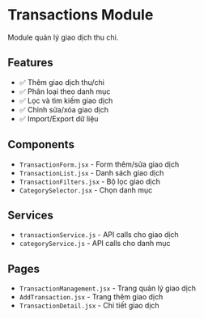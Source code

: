 # Transactions Module

Module quản lý giao dịch thu chi.

## Features

- ✅ Thêm giao dịch thu/chi
- ✅ Phân loại theo danh mục
- ✅ Lọc và tìm kiếm giao dịch
- ✅ Chỉnh sửa/xóa giao dịch
- ✅ Import/Export dữ liệu

## Components

- `TransactionForm.jsx` - Form thêm/sửa giao dịch
- `TransactionList.jsx` - Danh sách giao dịch
- `TransactionFilters.jsx` - Bộ lọc giao dịch
- `CategorySelector.jsx` - Chọn danh mục

## Services

- `transactionService.js` - API calls cho giao dịch
- `categoryService.js` - API calls cho danh mục

## Pages

- `TransactionManagement.jsx` - Trang quản lý giao dịch
- `AddTransaction.jsx` - Trang thêm giao dịch
- `TransactionDetail.jsx` - Chi tiết giao dịch
